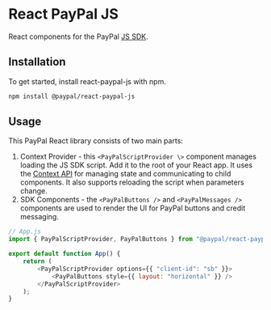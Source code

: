 # React PayPal JS

React components for the PayPal [JS SDK](https://developer.paypal.com/docs/checkout/).

## Installation

To get started, install react-paypal-js with npm.

```sh
npm install @paypal/react-paypal-js
```

## Usage

This PayPal React library consists of two main parts:

1. Context Provider - this `<PayPalScriptProvider \>` component manages loading the JS SDK script. Add it to the root of your React app. It uses the [Context API](https://reactjs.org/docs/context.html) for managing state and communicating to child components. It also supports reloading the script when parameters change.
2. SDK Components - the `<PayPalButtons />` and `<PayPalMessages />` components are used to render the UI for PayPal buttons and credit messaging.

```js
// App.js
import { PayPalScriptProvider, PayPalButtons } from "@paypal/react-paypal-js";

export default function App() {
    return (
        <PayPalScriptProvider options={{ "client-id": "sb" }}>
            <PayPalButtons style={{ layout: "horizontal" }} />
        </PayPalScriptProvider>
    );
}
```
